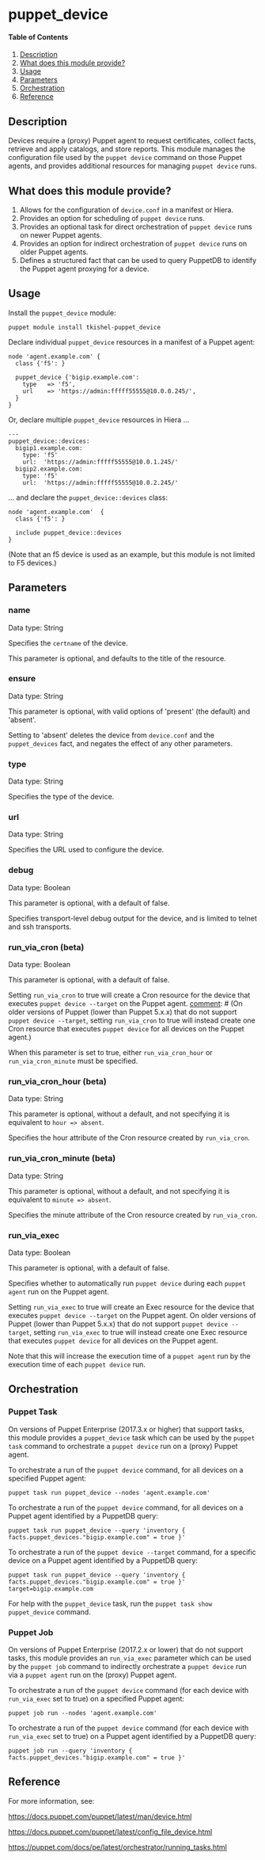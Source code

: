 # puppet_device

#### Table of Contents

1. [Description](#description)
1. [What does this module provide?](#what-does-this-module-provide)
1. [Usage](#usage)
1. [Parameters](#parameters)
1. [Orchestration](#orchestration)
1. [Reference](#reference)

## Description

Devices require a (proxy) Puppet agent to request certificates, collect facts, retrieve and apply catalogs, and store reports.
This module manages the configuration file used by the `puppet device` command on those Puppet agents, and provides additional resources for managing `puppet device` runs.

## What does this module provide?

1. Allows for the configuration of `device.conf` in a manifest or Hiera.
1. Provides an option for scheduling of `puppet device` runs.
1. Provides an optional task for direct orchestration of `puppet device` runs on newer Puppet agents.
1. Provides an option for indirect orchestration of `puppet device` runs on older Puppet agents.
1. Defines a structured fact that can be used to query PuppetDB to identify the Puppet agent proxying for a device.

## Usage

Install the `puppet_device` module:

~~~
puppet module install tkishel-puppet_device
~~~

Declare individual `puppet_device` resources in a manifest of a Puppet agent:

~~~
node 'agent.example.com' {
  class {'f5': }

  puppet_device {'bigip.example.com':
    type   => 'f5',
    url    => 'https://admin:fffff55555@10.0.0.245/',
  }
}
~~~

Or, declare multiple `puppet_device` resources in Hiera ...

~~~
---
puppet_device::devices:
  bigip1.example.com:
    type: 'f5'
    url:  'https://admin:fffff55555@10.0.1.245/'
  bigip2.example.com:
    type: 'f5'
    url:  'https://admin:fffff55555@10.0.2.245/'
~~~

... and declare the `puppet_device::devices` class:

~~~
node 'agent.example.com'  {
  class {'f5': }

  include puppet_device::devices
}
~~~

(Note that an f5 device is used as an example, but this module is not limited to F5 devices.)

## Parameters

### name

Data type: String

Specifies the `certname` of the device.

This parameter is optional, and defaults to the title of the resource.

### ensure

Data type: String

This parameter is optional, with valid options of 'present' (the default) and 'absent'.

Setting to 'absent' deletes the device from `device.conf` and the `puppet_devices` fact, and negates the effect of any other parameters.

### type

Data type: String

Specifies the type of the device.

### url

Data type: String

Specifies the URL used to configure the device.

### debug

Data type: Boolean

This parameter is optional, with a default of false.

Specifies transport-level debug output for the device, and is limited to telnet and ssh transports.

### run_via_cron (beta)

Data type: Boolean

This parameter is optional, with a default of false.

Setting `run_via_cron` to true will create a Cron resource for the device that executes `puppet device --target` on the Puppet agent.
[comment]: # (On older versions of Puppet (lower than Puppet 5.x.x) that do not support `puppet device --target`, setting `run_via_cron` to true will instead create one Cron resource that executes `puppet device` for all devices on the Puppet agent.)

When this parameter is set to true, either `run_via_cron_hour` or `run_via_cron_minute` must be specified.

### run_via_cron_hour (beta)

Data type: String

This parameter is optional, without a default, and not specifying it is equivalent to `hour => absent`.

Specifies the hour attribute of the Cron resource created by `run_via_cron`.

### run_via_cron_minute (beta)

Data type: String

This parameter is optional, without a default, and not specifying it is equivalent to `minute => absent`.

Specifies the minute attribute of the Cron resource created by `run_via_cron`.

### run_via_exec

Data type: Boolean

This parameter is optional, with a default of false.

Specifies whether to automatically run `puppet device` during each `puppet agent` run on the Puppet agent.

Setting `run_via_exec` to true will create an Exec resource for the device that executes `puppet device --target` on the Puppet agent.
On older versions of Puppet (lower than Puppet 5.x.x) that do not support `puppet device --target`, setting `run_via_exec` to true will instead create one Exec resource that executes `puppet device` for all devices on the Puppet agent.

Note that this will increase the execution time of a `puppet agent` run by the execution time of each `puppet device` run.

## Orchestration

### Puppet Task

On versions of Puppet Enterprise (2017.3.x or higher) that support tasks,
this module provides a `puppet_device` task which can be used by the `puppet task` command
to orchestrate a `puppet device` run on a (proxy) Puppet agent.

To orchestrate a run of the `puppet device` command, for all devices on a specified Puppet agent:

~~~
puppet task run puppet_device --nodes 'agent.example.com'
~~~

To orchestrate a run of the `puppet device` command, for all devices on a Puppet agent identified by a PuppetDB query:

~~~
puppet task run puppet_device --query 'inventory { facts.puppet_devices."bigip.example.com" = true }'
~~~

To orchestrate a run of the `puppet device --target` command, for a specific device on a Puppet agent identified by a PuppetDB query:

~~~
puppet task run puppet_device --query 'inventory { facts.puppet_devices."bigip.example.com" = true }' target=bigip.example.com
~~~

[comment]: # (Alternate tag-query: --query 'resources[certname] { tag = "device_bigip.example.com"}')

For help with the `puppet_device` task, run the `puppet task show puppet_device` command.

### Puppet Job

On versions of Puppet Enterprise (2017.2.x or lower) that do not support tasks,
this module provides an `run_via_exec` parameter which can be used by the `puppet job` command
to indirectly orchestrate a `puppet device` run via a `puppet agent` run on the (proxy) Puppet agent.

To orchestrate a run of the `puppet device` command (for each device with `run_via_exec` set to true) on a specified Puppet agent:

~~~
puppet job run --nodes 'agent.example.com'
~~~

To orchestrate a run of the `puppet device` command (for each device with `run_via_exec` set to true) on a Puppet agent identified by a PuppetDB query:

~~~
puppet job run --query 'inventory { facts.puppet_devices."bigip.example.com" = true }'
~~~

[comment]: # (Alternate tag-query: --query 'resources[certname] { tag = "run_puppet_device_bigip.example.com"}')

## Reference

For more information, see:

https://docs.puppet.com/puppet/latest/man/device.html

https://docs.puppet.com/puppet/latest/config_file_device.html

https://puppet.com/docs/pe/latest/orchestrator/running_tasks.html
